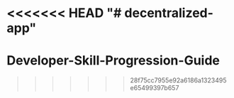 <<<<<<< HEAD
"# decentralized-app" 
=======
# Developer-Skill-Progression-Guide
>>>>>>> 28f75cc7955e92a6186a1323495e65499397b657

